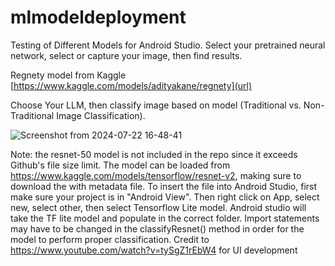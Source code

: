# mlmodeldeployment
Testing of Different Models for Android Studio. Select your pretrained neural network, select or capture your image, then find results.

Regnety model from Kaggle
[https://www.kaggle.com/models/adityakane/regnety](url)

Choose Your LLM, then classify image based on model (Traditional vs. Non-Traditional Image Classification).

![Screenshot from 2024-07-22 16-48-41](https://github.com/user-attachments/assets/cbb0b01f-42f3-4b49-9e74-b543cdf56942)

Note: the resnet-50 model is not included in the repo since it exceeds Github's file size limit. The model can be loaded from https://www.kaggle.com/models/tensorflow/resnet-v2, making sure to download the with metadata file. To insert the file into Android Studio, first make sure your project is in "Android View". Then right click on App, select new, select other, then select Tensorflow Lite model. Android studio will take the TF lite model and populate in the correct folder. Import statements may have to be changed in the classifyResnet() method in order for the model to perform proper classification.
Credit to https://www.youtube.com/watch?v=tySgZ1rEbW4 for UI development
